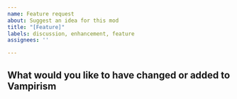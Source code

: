 ```yaml
---
name: Feature request
about: Suggest an idea for this mod
title: "[Feature]"
labels: discussion, enhancement, feature
assignees: ''

---
```


## What would you like to have changed or added to Vampirism
<!-- Be as specific as possible. This increases the chance this will be considered. -->
<!-- This may include suggesting crafting recipes, item names or places in skill tree if applicable ->>

## Does this make the mod experience more balanced?


## Can you provide additional resources (etc. textures or models)
